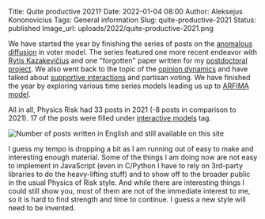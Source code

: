 Title: Quite productive 2021?
Date: 2022-01-04 08:00
Author: Aleksejus Kononovicius
Tags: General information
Slug: quite-productive-2021
Status: published
Image_url: uploads/2022/quite-productive-2021.png

We have started the year by finishing the series of posts on the [anomalous
diffusion](/tag/anomalous-diffusion/) in voter model. The series featured one
more recent endeavor with [Rytis Kazakevičius](/tag/r-kazakevicius/) and one
"forgotten" paper written for my [postdoctoral
project](/tag/postdoctoral-project/). We also went back to the topic of the
[opinion dynamics](/tag/opinion-dynamics/) and have talked about [supportive
interactions](/tag/latane-social-impact-theory/) and partisan voting. We
have finished the year by exploring various time series models leading us up
to [ARFIMA model](/tag/arfima-series/).

All in all, Physics Risk had 33 posts in 2021 (-8 posts in comparison to
2021). 17 of the posts were filled under [interactive
models](/tag/interactive-models/) tag.

![Number of posts written in English and still available on this site]({static}/uploads/2022/quite-productive-2021.png "The
number of posts written in English and still available on this iteration of Physics
of Risk. The wide bars represent total number of posts for each year since 2010,
while the narrower bars represent a number of posts with 'Interactive models' tag.")

I guess my tempo is dropping a bit as I am running out of easy to make and
interesting enough material. Some of the things I am doing now are not easy
to implement in JavaScript (even in C/Python I have to rely on 3rd-party
libraries to do the heavy-lifting stuff) and to show off to the broader
public in the usual Physics of Risk style. And while there are interesting
things I could still show you, most of them are not of the immediate
interest to me, so it is hard to find strength and time to continue. I guess
a new style will need to be invented.
